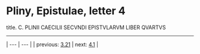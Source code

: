 # Pliny, Epistulae, letter 4

title. C. PLINII CAECILII SECVNDI EPISTVLARVM LIBER QVARTVS



---

| --- | --- |
| previous: [3.21](../3.21/) | next: [4.1](../4.1/) |
